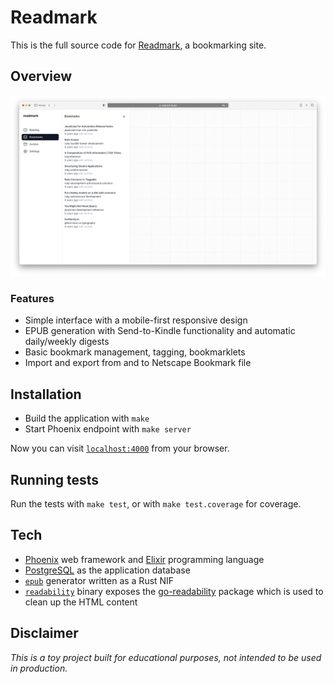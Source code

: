 # Readmark

This is the full source code for [Readmark](https://readmark.fly.dev), a bookmarking site.

## Overview

![](screenshot.png)

### Features

- Simple interface with a mobile-first responsive design
- EPUB generation with Send-to-Kindle functionality and automatic daily/weekly digests
- Basic bookmark management, tagging, bookmarklets
- Import and export from and to Netscape Bookmark file

## Installation

- Build the application with `make`
- Start Phoenix endpoint with `make server`

Now you can visit [`localhost:4000`](http://localhost:4000) from your browser.

## Running tests

Run the tests with `make test`, or with `make test.coverage` for coverage.

## Tech

- [Phoenix](https://www.phoenixframework.org/) web framework and [Elixir](http://elixir-lang.org/) programming language
- [PostgreSQL](https://www.postgresql.org/) as the application database
- [`epub`](./native/epub) generator written as a Rust NIF
- [`readability`](./go_src/readability) binary exposes the [go-readability](https://github.com/go-shiori/go-readability) package which is used to clean up the HTML content

## Disclaimer

_This is a toy project built for educational purposes, not intended to be used in production._
